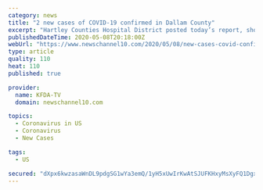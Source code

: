 ```yaml
---
category: news
title: "2 new cases of COVID-19 confirmed in Dallam County"
excerpt: "Hartley Counties Hospital District posted today’s report, showing two new cases."
publishedDateTime: 2020-05-08T20:18:00Z
webUrl: "https://www.newschannel10.com/2020/05/08/new-cases-covid-confirmed-dallam-county/"
type: article
quality: 110
heat: 110
published: true

provider:
  name: KFDA-TV
  domain: newschannel10.com

topics:
  - Coronavirus in US
  - Coronavirus
  - New Cases

tags:
  - US

secured: "dXpx6kwzasaWnDL9pdgSG1wYa3emQ/1yH5xUwIrKwAtSJUFKHxyMsXyFQ1Dgx8DlXpqD9tPziv2y6HWdY9LpKIY0xwzZzrfHaSOOuFrv/4zxhy6vJw5A/DpWUqLUuF0oc5pHkScpS/zfa7pwKqU/Rl66vzys11OGQUsSq1iA76koQ1n7yD2xOANVOad4ynmJV2JTiHFDM6XFvWKJqiUDeikt5k+28eP3MX1/JCSEGiDuxVfaESvB8KIzNdL9Cib8hQgh2ezMju20+i4c65saArIoTa96loOzSYR312vBIPBFVXycqPJnkpahCgpNtJSxseCtPecxTu4LyH6r/5n9diOh3LbLtt/9AWSk4hikkL/4+9gw1T6JClKLM/ojU9cC2L9vi20c93tBlXAwMC3HexsCYPoL9pdSa25H/ZGGB5Iqp+AvKXBCe+Po+x9NlmigJ9vdjH/nSejrZ1TtF4D0R2O9VIEAaJnC9e+MQY+AZKE=;ChHt9vvukJjDgUj+Gl9HuQ=="
---
```


